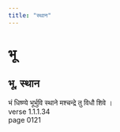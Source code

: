 ```yaml
---
title: "स्थान"
---
```


# भू
## भू, स्थान
भं धिष्ण्ये भूर्भुवि स्थाने मश्चन्द्रे तु विधौ शिवे ।<BR>verse 1.1.1.34<BR>page 0121

